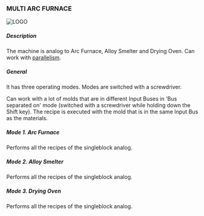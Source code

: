 ### MULTI ARC FURNACE

![LOGO](https://raw.githubusercontent.com/GT-IMPACT/impact-front/main/public/media/gregtech/ParArc.png)

##### Description

The machine is analog to Arc Furnace, Alloy Smelter and Drying Oven. Can work with [parallelism](#/mechanics#parallelism).

##### General

It has three operating modes. Modes are switched with a screwdriver.

Can work with a lot of molds that are in different Input Buses in 'Bus separated on' mode (switched with a screwdriver while holding down the Shift key). The recipe is executed with the mold that is in the same Input Bus as the materials.

##### Mode 1. Arc Furnace

Performs all the recipes of the singleblock analog.

##### Mode 2. Alloy Smelter

Performs all the recipes of the singleblock analog.

##### Mode 3. Drying Oven

Performs all the recipes of the singleblock analog.
